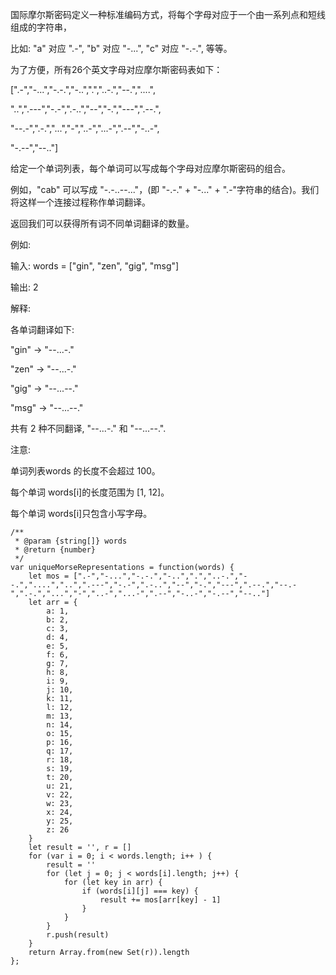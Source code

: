 国际摩尔斯密码定义一种标准编码方式，将每个字母对应于一个由一系列点和短线组成的字符串， 

比如: "a" 对应 ".-", "b" 对应 "-...", "c" 对应 "-.-.", 等等。

为了方便，所有26个英文字母对应摩尔斯密码表如下：

[".-","-...","-.-.","-..",".","..-.","--.","....",

"..",".---","-.-",".-..","--","-.","---",".--.",

"--.-",".-.","...","-","..-","...-",".--","-..-",

"-.--","--.."]

给定一个单词列表，每个单词可以写成每个字母对应摩尔斯密码的组合。

例如，"cab" 可以写成 "-.-..--..."，(即 "-.-." + "-..." + ".-"字符串的结合)。我们将这样一个连接过程称作单词翻译。

返回我们可以获得所有词不同单词翻译的数量。

例如:

输入: words = ["gin", "zen", "gig", "msg"]

输出: 2

解释: 

各单词翻译如下:

"gin" -> "--...-."

"zen" -> "--...-."

"gig" -> "--...--."

"msg" -> "--...--."

共有 2 种不同翻译, "--...-." 和 "--...--.".
 

注意:

单词列表words 的长度不会超过 100。

每个单词 words[i]的长度范围为 [1, 12]。

每个单词 words[i]只包含小写字母。

```
/**
 * @param {string[]} words
 * @return {number}
 */
var uniqueMorseRepresentations = function(words) {
    let mos = [".-","-...","-.-.","-..",".","..-.","--.","....","..",".---","-.-",".-..","--","-.","---",".--.","--.-",".-.","...","-","..-","...-",".--","-..-","-.--","--.."]
    let arr = {
        a: 1,
        b: 2,
        c: 3,
        d: 4,
        e: 5,
        f: 6,
        g: 7,
        h: 8,
        i: 9,
        j: 10,
        k: 11,
        l: 12,
        m: 13,
        n: 14,
        o: 15,
        p: 16,
        q: 17,
        r: 18,
        s: 19,
        t: 20,
        u: 21,
        v: 22,
        w: 23,
        x: 24,
        y: 25,
        z: 26
    }
    let result = '', r = []
    for (var i = 0; i < words.length; i++ ) {
		result = ''
        for (let j = 0; j < words[i].length; j++) {
			for (let key in arr) {
				if (words[i][j] === key) {
					result += mos[arr[key] - 1]
				}
			}
		}
		r.push(result)
    }
	return Array.from(new Set(r)).length
};

```
